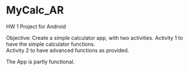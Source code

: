 # MyCalc_AR

HW 1 Project for Android

Objective: Create a simple calculator app, with two activities.  Activity 1 to have the simple calculator functions.  
Activity 2 to have advanced functions as provided.

The App is partly functional. 
